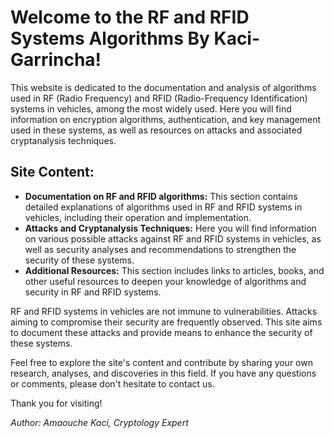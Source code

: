 # Welcome to the RF and RFID Systems Algorithms By Kaci-Garrincha!

This website is dedicated to the documentation and analysis of algorithms used in RF (Radio Frequency) and RFID (Radio-Frequency Identification) systems in vehicles, among the most widely used. Here you will find information on encryption algorithms, authentication, and key management used in these systems, as well as resources on attacks and associated cryptanalysis techniques.

## Site Content:
- **Documentation on RF and RFID algorithms:** This section contains detailed explanations of algorithms used in RF and RFID systems in vehicles, including their operation and implementation.
- **Attacks and Cryptanalysis Techniques:** Here you will find information on various possible attacks against RF and RFID systems in vehicles, as well as security analyses and recommendations to strengthen the security of these systems.
- **Additional Resources:** This section includes links to articles, books, and other useful resources to deepen your knowledge of algorithms and security in RF and RFID systems.

RF and RFID systems in vehicles are not immune to vulnerabilities. Attacks aiming to compromise their security are frequently observed. This site aims to document these attacks and provide means to enhance the security of these systems.

Feel free to explore the site's content and contribute by sharing your own research, analyses, and discoveries in this field. If you have any questions or comments, please don't hesitate to contact us.

Thank you for visiting!

*Author: Amaouche Kaci, Cryptology Expert*
